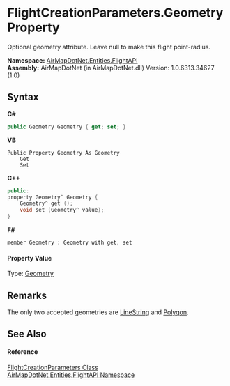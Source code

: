 # FlightCreationParameters.Geometry Property 
 

Optional geometry attribute. Leave null to make this flight point-radius.

**Namespace:**&nbsp;<a href="a60d18d4-c6d0-7461-9b94-22e39530ec94">AirMapDotNet.Entities.FlightAPI</a><br />**Assembly:**&nbsp;AirMapDotNet (in AirMapDotNet.dll) Version: 1.0.6313.34627 (1.0)

## Syntax

**C#**<br />
``` C#
public Geometry Geometry { get; set; }
```

**VB**<br />
``` VB
Public Property Geometry As Geometry
	Get
	Set
```

**C++**<br />
``` C++
public:
property Geometry^ Geometry {
	Geometry^ get ();
	void set (Geometry^ value);
}
```

**F#**<br />
``` F#
member Geometry : Geometry with get, set

```


#### Property Value
Type: <a href="22f02f42-8eee-a3f1-6c1a-cfe4163ef04e">Geometry</a>

## Remarks
The only two accepted geometries are <a href="74632d83-31f0-af68-c039-d256be6e59c5">LineString</a> and <a href="7c0a51c2-e5e6-9f74-2927-3130cb70daf9">Polygon</a>.

## See Also


#### Reference
<a href="549601ba-94fc-cf54-6b64-fed97d1c6032">FlightCreationParameters Class</a><br /><a href="a60d18d4-c6d0-7461-9b94-22e39530ec94">AirMapDotNet.Entities.FlightAPI Namespace</a><br />